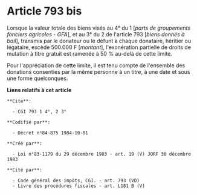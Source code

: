 # Article 793 bis

Lorsque la valeur totale des biens visés au 4° du 1 [*parts de groupements fonciers agricoles - GFA*], et au 3° du 2 de
l'article 793 [*biens donnés à bail*], transmis par le donateur ou le défunt à chaque donataire, héritier ou légataire,
excède 500.000 F [*montant*], l'exonération partielle de droits de mutation à titre gratuit est ramenée à 50 % au-delà de
cette limite.

Pour l'appréciation de cette limite, il est tenu compte de l'ensemble des donations consenties par la même personne à un
titre, à une date et sous une forme quelconques.

**Liens relatifs à cet article**

	**Cite**:

	  - CGI 793 1 4°, 2 3°

	**Codifié par**:

	  - Décret n°84-875 1984-10-01

	**Créé par**:

	  - Loi n°83-1179 du 29 décembre 1983 - art. 19 (V) JORF 30 décembre 1983

	**Cité par**:

	  - Code général des impôts, CGI. - art. 793 (VD)
	  - Livre des procédures fiscales - art. L181 B (V)
